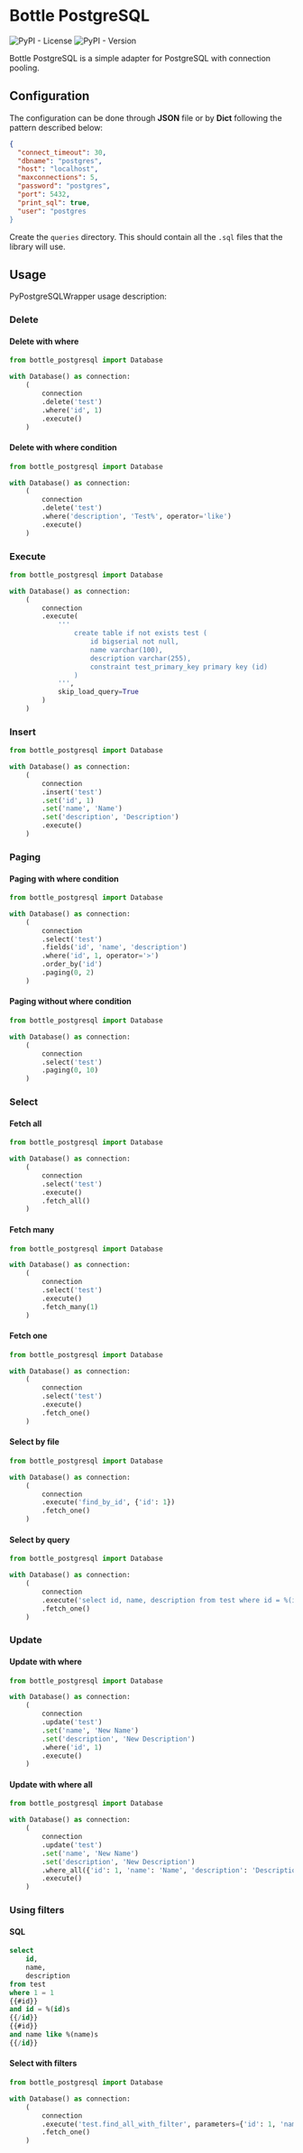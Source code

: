 # Bottle PostgreSQL
![PyPI - License](https://img.shields.io/pypi/l/bottle-postgresql?color=4B8BBE&label=License)
![PyPI - Version](https://img.shields.io/pypi/v/bottle-postgresql?color=FFE873&label=PyPI)

Bottle PostgreSQL is a simple adapter for PostgreSQL with connection pooling.

## Configuration
The configuration can be done through **JSON** file or by **Dict** following the pattern described below:
```json
{
  "connect_timeout": 30,
  "dbname": "postgres",
  "host": "localhost",
  "maxconnections": 5,
  "password": "postgres",
  "port": 5432,
  "print_sql": true,
  "user": "postgres
}
```

Create the `queries` directory. This should contain all the `.sql` files that the library will use.

## Usage
PyPostgreSQLWrapper usage description:

### Delete

#### Delete with where
```python
from bottle_postgresql import Database

with Database() as connection:
    (
        connection
        .delete('test')
        .where('id', 1)
        .execute()
    )
```

#### Delete with where condition
```python
from bottle_postgresql import Database

with Database() as connection:
    (
        connection
        .delete('test')
        .where('description', 'Test%', operator='like')
        .execute()
    )
```

### Execute
```python
from bottle_postgresql import Database

with Database() as connection:
    (
        connection
        .execute(
            '''
                create table if not exists test (
                    id bigserial not null,
                    name varchar(100),
                    description varchar(255),
                    constraint test_primary_key primary key (id)
                )
            ''',
            skip_load_query=True
        )
    )
```

### Insert
```python
from bottle_postgresql import Database

with Database() as connection:
    (
        connection
        .insert('test')
        .set('id', 1)
        .set('name', 'Name')
        .set('description', 'Description')
        .execute()   
    )
```

### Paging

#### Paging with where condition
```python
from bottle_postgresql import Database

with Database() as connection:
    (
        connection
        .select('test')
        .fields('id', 'name', 'description')
        .where('id', 1, operator='>')
        .order_by('id')
        .paging(0, 2)
    )
```

#### Paging without where condition
```python
from bottle_postgresql import Database

with Database() as connection:
    (
        connection
        .select('test')
        .paging(0, 10)
    )
```

### Select

#### Fetch all
```python
from bottle_postgresql import Database

with Database() as connection:
    (
        connection
        .select('test')
        .execute()
        .fetch_all()   
    )
```

#### Fetch many
```python
from bottle_postgresql import Database

with Database() as connection:
    (
        connection
        .select('test')
        .execute()
        .fetch_many(1)
    )
```

#### Fetch one
```python
from bottle_postgresql import Database

with Database() as connection:
    (
        connection
        .select('test')
        .execute()
        .fetch_one()
    )
```

#### Select by file
```python
from bottle_postgresql import Database

with Database() as connection:
    (
        connection
        .execute('find_by_id', {'id': 1})
        .fetch_one()
    )
```

#### Select by query
```python
from bottle_postgresql import Database

with Database() as connection:
    (
        connection
        .execute('select id, name, description from test where id = %(id)s', {'id': 1})
        .fetch_one()
    )
```

### Update

#### Update with where
```python
from bottle_postgresql import Database

with Database() as connection:
    (
        connection
        .update('test')
        .set('name', 'New Name')
        .set('description', 'New Description')
        .where('id', 1)
        .execute()   
    )
```

#### Update with where all
```python
from bottle_postgresql import Database

with Database() as connection:
    (
        connection
        .update('test')
        .set('name', 'New Name')
        .set('description', 'New Description')
        .where_all({'id': 1, 'name': 'Name', 'description': 'Description'})
        .execute()
    )
```

### Using filters

#### SQL
```sql
select
    id,
    name,
    description
from test
where 1 = 1
{{#id}}
and id = %(id)s
{{/id}}
{{#id}}
and name like %(name)s
{{/id}}
```

#### Select with filters
```python
from bottle_postgresql import Database

with Database() as connection:
    (
        connection
        .execute('test.find_all_with_filter', parameters={'id': 1, 'name': 'Name'})
        .fetch_one()
    )
```
